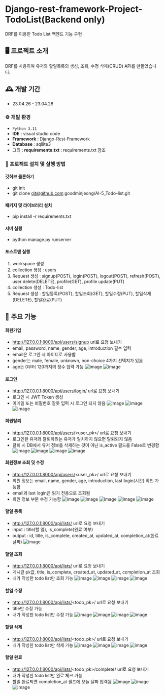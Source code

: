 # Django-rest-framework-Project-TodoList(Backend only)
DRF를 이용한 Todo List 백엔드 기능 구현

## 🖥️ 프로젝트 소개
DRF를 사용하여 유저와 할일목록의 생성, 조회, 수정 삭제(CRUD) API를 만들었습니다.

## 🕰️ 개발 기간
* 23.04.26 - 23.04.28

### ⚙️ 개발 환경
- `Python 3.11`
- **IDE** : visual studio code
- **Framework** : Django-Rest-Framework
- **Database** : sqllite3
- 그외 : **requirements.txt** : requirements.txt 참조

### 🔑 프로젝트 설치 및 실행 방법

#### 깃허브 클론하기
- git init
- git clone git@github.com:goodminjeong/AI-5_Todo-list.git
#### 패키지 밎 라이브러리 설치
- pip install -r requirements.txt
#### 서버 실행
- python manage.py runserver
#### 포스트맨 실행
1. workspace 생성
2. collection 생성 : users
3. Request 생성 : signup(POST), login(POST), logout(POST), refresh(POST), user delete(DELETE), profile(GET), profile update(PUT)
4. collection 생성 : Todo-list
5. Request 생성 : 할일등록(POST), 할일조회(GET), 할일수정(PUT), 할일삭제(DELETE), 할일완료(PUT)

## 📌 주요 기능

#### 회원가입 
- http://127.0.0.1:8000/api/users/signup url로 요청 보내기
- email, password, name, gender, age, introduction 필수 입력
- email은 로그인 시 아이디로 사용함
- gender는 male, female, unknown, non-choice 4가지 선택지가 있음
- age는 0부터 120까지의 정수 입력 가능
![image](https://github.com/goodminjeong/AI-5_Todo-list/assets/125722304/7544295b-0071-42c1-8a1e-ddb341e01128)
![image](https://github.com/goodminjeong/AI-5_Todo-list/assets/125722304/9c18272a-c775-461e-9a80-5577ba05e2a2)

#### 로그인 
- http://127.0.0.1:8000/api/users/login/ url로 요청 보내기
- 로그인 시 JWT Token 생성
- 이메일 또는 비밀번호 잘못 입력 시 로그인 되지 않음
![image](https://github.com/goodminjeong/AI-5_Todo-list/assets/125722304/dc09c45c-4d2b-4f47-a3aa-34d0a9d553c1)
![image](https://github.com/goodminjeong/AI-5_Todo-list/assets/125722304/dfa2d678-e7df-434c-af4f-35a1fc6570db)
![image](https://github.com/goodminjeong/AI-5_Todo-list/assets/125722304/d1495d18-2320-4e39-b95c-fb519c11a56b)

#### 회원탈퇴
- http://127.0.0.1:8000/api/users/<user_pk>/ url로 요청 보내기
- 로그인한 유저와 탈퇴하려는 유저가 일치하지 않으면 탈퇴되지 않음
- 탈퇴 시 DB에서 유저 정보를 삭제하는 것이 아닌 is_active 필드를 False로 변경함
![image](https://github.com/goodminjeong/AI-5_Todo-list/assets/125722304/510f02aa-53e8-4ce4-912a-3299a6aa1843)
![image](https://github.com/goodminjeong/AI-5_Todo-list/assets/125722304/582ccdf6-b1d9-4548-9a6f-e5a28fe8e1dc)
![image](https://github.com/goodminjeong/AI-5_Todo-list/assets/125722304/2805c0ad-ade6-46f2-bdfd-29ca10ed338b)
![image](https://github.com/goodminjeong/AI-5_Todo-list/assets/125722304/d1c859d5-ff86-4433-aabf-d016297cc114)

#### 회원정보 조회 및 수정
- http://127.0.0.1:8000/api/users/<user_pk>/ url로 요청 보내기
- 회원 정보는 email, name, gender, age, introduction, last login(시간) 확인 가능함
- email과 last login은 읽기 전용으로 조회됨
- 회원 정보 부분 수정 가능함
![image](https://github.com/goodminjeong/AI-5_Todo-list/assets/125722304/e1c56cd4-d7a0-47a2-a224-10c170eb24f7)
![image](https://github.com/goodminjeong/AI-5_Todo-list/assets/125722304/056517e4-9d37-4516-9a1e-a424f1c28658)
![image](https://github.com/goodminjeong/AI-5_Todo-list/assets/125722304/df28c081-affd-4f9c-a3f8-989b823a899d)
![image](https://github.com/goodminjeong/AI-5_Todo-list/assets/125722304/82ffc735-577b-4f55-bdb1-cadd1ab4a214)
![image](https://github.com/goodminjeong/AI-5_Todo-list/assets/125722304/7fb5878d-a868-4625-9c11-5862118e0129)

#### 할일 등록 
- http://127.0.0.1:8000/api/lists/ url로 요청 보내기
- input : title(할 일), is_complete(완료 여부)
- output : id, title, is_complete, created_at, updated_at, completion_at(완료 날짜)
![image](https://github.com/goodminjeong/AI-5_Todo-list/assets/125722304/b7165527-de0a-45ab-8262-774f8e2f317c)

#### 할일 조회
- http://127.0.0.1:8000/api/lists/ url로 요청 보내기
- 게시글 pk값, title, is_complete, created_at, updated_at, completion_at 조회
- 내가 작성한 todo list만 조회 가능
![image](https://github.com/goodminjeong/AI-5_Todo-list/assets/125722304/4aa494ea-68a3-4c82-bb06-e3aadc091fe4)
![image](https://github.com/goodminjeong/AI-5_Todo-list/assets/125722304/9715dc74-84d9-4e96-a8bf-bd96f572b75c)
![image](https://github.com/goodminjeong/AI-5_Todo-list/assets/125722304/cb6f71be-4555-4c17-ae55-8082152776e7)
![image](https://github.com/goodminjeong/AI-5_Todo-list/assets/125722304/e06f850a-2111-4300-95c8-c29de4dc0032)

#### 할일 수정
- http://127.0.0.1:8000/api/lists/<todo_pk>/ url로 요청 보내기
- title만 수정 가능
- 내가 작성한 todo list만 수정 가능
![image](https://github.com/goodminjeong/AI-5_Todo-list/assets/125722304/bb1401b2-393f-41f4-bed9-adce4c38eac7)
![image](https://github.com/goodminjeong/AI-5_Todo-list/assets/125722304/3a00e38f-0d32-4088-a531-19ce0f347cf1)
![image](https://github.com/goodminjeong/AI-5_Todo-list/assets/125722304/5f8c6bf3-c78e-483b-8391-a6b74f5c79a5)
![image](https://github.com/goodminjeong/AI-5_Todo-list/assets/125722304/676ab767-37d7-4306-adc0-9888dfc79220)

#### 할일 삭제
- http://127.0.0.1:8000/api/lists/<todo_pk>/ url로 요청 보내기
- 내가 작성한 todo list만 삭제 가능
![image](https://github.com/goodminjeong/AI-5_Todo-list/assets/125722304/e01a9723-29e1-4ae2-adf1-8849eda4968b)
![image](https://github.com/goodminjeong/AI-5_Todo-list/assets/125722304/a3139457-d52d-4319-9e68-fbc60bcdd6a5)
![image](https://github.com/goodminjeong/AI-5_Todo-list/assets/125722304/ac7527ef-b10f-4826-ab7c-9139b85884f4)
![image](https://github.com/goodminjeong/AI-5_Todo-list/assets/125722304/1b46dba8-a618-466b-a459-52c30c772e1e)

#### 할일 완료
- http://127.0.0.1:8000/api/lists/<todo_pk>/complete/ url로 요청 보내기
- 내가 작성한 todo list만 완료 체크 가능
- 할일 완료되면 completion_at 필드에 오늘 날짜 입력됨
![image](https://github.com/goodminjeong/AI-5_Todo-list/assets/125722304/2bab2334-e77c-4c01-9adb-55c763896b2f)
![image](https://github.com/goodminjeong/AI-5_Todo-list/assets/125722304/49bfe3de-3587-40d8-9119-92b319b8a6b6)
![image](https://github.com/goodminjeong/AI-5_Todo-list/assets/125722304/9b6f49f0-32d7-46c4-8193-f8122559467a)
